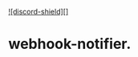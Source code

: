 [discord-invite]: https://discord.gg/yhDwfXy
[ ![discord-shield][] ][discord-invite]

# webhook-notifier.
